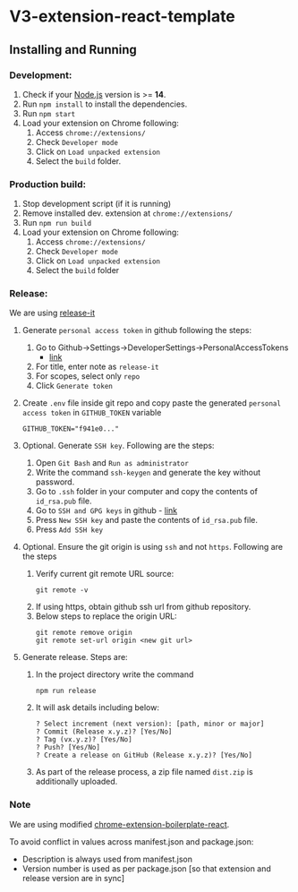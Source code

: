 # V3-extension-react-template

## Installing and Running

### Development:

1. Check if your [Node.js](https://nodejs.org/) version is >= **14**.
2. Run `npm install` to install the dependencies.
3. Run `npm start`
4. Load your extension on Chrome following:
    1. Access `chrome://extensions/`
    2. Check `Developer mode`
    3. Click on `Load unpacked extension`
    4. Select the `build` folder.

### Production build:

1. Stop development script (if it is running)
2. Remove installed dev. extension at `chrome://extensions/`
3. Run `npm run build`
4. Load your extension on Chrome following:
    1. Access `chrome://extensions/`
    2. Check `Developer mode`
    3. Click on `Load unpacked extension`
    4. Select the `build` folder

### Release:

We are using [release-it](https://github.com/release-it/release-it)

1. Generate `personal access token` in github following the steps:
    1. Go to Github->Settings->DeveloperSettings->PersonalAccessTokens
       - [link](https://github.com/settings/tokens/new?scopes=repo&description=release-it)
    2. For title, enter note as `release-it`
    3. For scopes, select only `repo`
    4. Click `Generate token`

2. Create `.env` file inside git repo and copy paste the generated `personal access token` in `GITHUB_TOKEN` variable
    ```
    GITHUB_TOKEN="f941e0..."
    ```

3. Optional. Generate `SSH key`. Following are the steps:
    1. Open `Git Bash` and `Run as administrator`
    2. Write the command `ssh-keygen` and generate the key without password.
    3. Go to `.ssh` folder in your computer and copy the contents of `id_rsa.pub` file.
    4. Go to `SSH and GPG keys` in github -  [link](https://github.com/settings/keys)
    5. Press `New SSH key` and paste the contents of `id_rsa.pub` file.
    6. Press `Add SSH key`

4. Optional. Ensure the git origin is using `ssh` and not `https`. Following are the steps
    1. Verify current git remote URL source:
        ```
        git remote -v
        ```
    2. If using https, obtain github ssh url from github repository.
    3. Below steps to replace the origin URL:
        ```
        git remote remove origin
        git remote set-url origin <new git url>
        ```
5. Generate release. Steps are:
    1. In the project directory write the command
        ```
        npm run release
        ```
    2. It will ask details including below:
        ```
        ? Select increment (next version): [path, minor or major]
        ? Commit (Release x.y.z)? [Yes/No]
        ? Tag (vx.y.z)? [Yes/No]
        ? Push? [Yes/No]
        ? Create a release on GitHub (Release x.y.z)? [Yes/No]
        ```
    3. As part of the release process, a zip file named `dist.zip` is additionally uploaded.

### Note

We are using
modified [chrome-extension-boilerplate-react](https://github.com/lxieyang/chrome-extension-boilerplate-react).

To avoid conflict in values across manifest.json and package.json:

- Description is always used from manifest.json
- Version number is used as per package.json [so that extension and release version are in sync]


